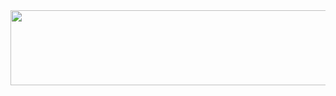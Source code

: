 <a href="https://github.com/devxb/gitanimals">
  <img src="https://render.gitanimals.org/lines/nunnong?pet-id=1" width="1000" height="120"/>
</a>
